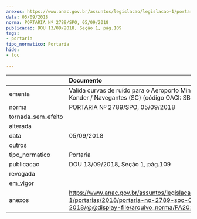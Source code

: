 ```yaml
---
anexos: https://www.anac.gov.br/assuntos/legislacao/legislacao-1/portarias/2018/portaria-no-2789-spo-05-09-2018/@@display-file/arquivo_norma/PA2018-2789.pdf
data: 05/09/2018
norma: PORTARIA Nº 2789/SPO, 05/09/2018
publicacao: DOU 13/09/2018, Seção 1, pág.109
tags:
- portaria
tipo_normatico: Portaria
hide: 
- toc 
 
---
```


|                    | Documento                                                                                                                                            |
|:-------------------|:-----------------------------------------------------------------------------------------------------------------------------------------------------|
| ementa             | Valida curvas de ruído para o Aeroporto Ministro Victor Konder / Navegantes (SC) (código OACI: SBNF).                                                |
| norma              | PORTARIA Nº 2789/SPO, 05/09/2018                                                                                                                     |
| tornada_sem_efeito |                                                                                                                                                      |
| alterada           |                                                                                                                                                      |
| data               | 05/09/2018                                                                                                                                           |
| outros             |                                                                                                                                                      |
| tipo_normatico     | Portaria                                                                                                                                             |
| publicacao         | DOU 13/09/2018, Seção 1, pág.109                                                                                                                     |
| revogada           |                                                                                                                                                      |
| em_vigor           |                                                                                                                                                      |
| anexos             | https://www.anac.gov.br/assuntos/legislacao/legislacao-1/portarias/2018/portaria-no-2789-spo-05-09-2018/@@display-file/arquivo_norma/PA2018-2789.pdf |